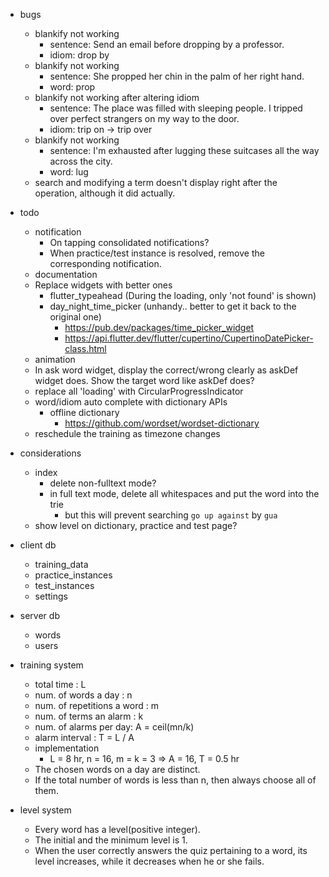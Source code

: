 - bugs
  - blankify not working
    - sentence: Send an email before dropping by a professor.
    - idiom: drop by
  - blankify not working
    - sentence: She propped her chin in the palm of her right hand.
    - word: prop
  - blankify not working after altering idiom
    - sentence: The place was filled with sleeping people. I tripped over perfect strangers on my way to the door.
    - idiom: trip on -> trip over
  - blankify not working
    - sentence: I'm exhausted after lugging these suitcases all the way across the city.
    - word: lug
  - search and modifying a term doesn't display right after the operation, although it did actually.
  
- todo
  - notification
    - On tapping consolidated notifications?
    - When practice/test instance is resolved, remove the corresponding notification.
  - documentation
  - Replace widgets with better ones
    - flutter_typeahead (During the loading, only 'not found' is shown)
    - day_night_time_picker (unhandy.. better to get it back to the original one)
      - https://pub.dev/packages/time_picker_widget
      - https://api.flutter.dev/flutter/cupertino/CupertinoDatePicker-class.html
  - animation
  - In ask word widget, display the correct/wrong clearly as askDef widget does. Show the target word like askDef does?
  - replace all 'loading' with CircularProgressIndicator
  - word/idiom auto complete with dictionary APIs
    - offline dictionary
      - https://github.com/wordset/wordset-dictionary
  - reschedule the training as timezone changes
  
- considerations
  - index
    - delete non-fulltext mode?
    - in full text mode, delete all whitespaces and put the word into the trie
      - but this will prevent searching `go up against` by `gua`
  - show level on dictionary, practice and test page?
  
- client db
  - training_data
  - practice_instances
  - test_instances
  - settings
  
- server db
  - words
  - users
  
- training system

  - total time : L
  - num. of words a day : n
  - num. of repetitions a word : m
  - num. of terms an alarm : k
  - num. of alarms per day: A = ceil(mn/k)
  - alarm interval : T = L / A
  - implementation
    - L = 8 hr, n = 16, m = k = 3 => A = 16, T = 0.5 hr
  - The chosen words on a day are distinct.
  - If the total number of words is less than n, then always choose all of them.
  
- level system
  - Every word has a level(positive integer).
  - The initial and the minimum level is 1.
  - When the user correctly answers the quiz pertaining to a word, its level increases, while it decreases when he or she fails.
